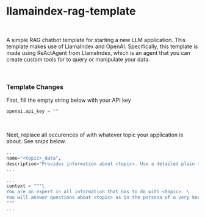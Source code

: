 # llamaindex-rag-template

<br />

A simple RAG chatbot template for starting a new LLM application. This template makes use of LlamaIndex and OpenAI. Specifically, this template is made using ReActAgent from LlamaIndex, which is an agent that you can create custom tools for to query or manipulate your data.

<br />

### Template Changes

First, fill the empty string below with your API key
```python
openai.api_key = ""
```

<br />

Next, replace all occurences of <topic> with whatever topic your application is about. See snips below.
```python
...
name="<topic>_data",
description="Provides information about <topic>. Use a detailed plain text question as input to the tool."
...

...
context = """\
You are an expert in all information that has to do with <topic>. \
You will answer questions about <topic> as in the persona of a very knowledgeable expert. \
"""
...
```
